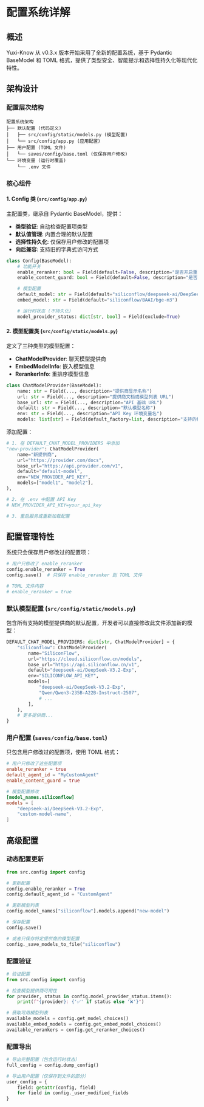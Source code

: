 # 配置系统详解

## 概述

Yuxi-Know 从 v0.3.x 版本开始采用了全新的配置系统，基于 Pydantic BaseModel 和 TOML 格式，提供了类型安全、智能提示和选择性持久化等现代化特性。

## 架构设计

### 配置层次结构

```
配置系统架构
├── 默认配置 (代码定义)
│   ├── src/config/static/models.py (模型配置)
│   └── src/config/app.py (应用配置)
├── 用户配置 (TOML 文件)
│   └── saves/config/base.toml (仅保存用户修改)
└── 环境变量 (运行时覆盖)
    └── .env 文件
```

### 核心组件

#### 1. Config 类 (`src/config/app.py`)

主配置类，继承自 Pydantic BaseModel，提供：

- **类型验证**: 自动检查配置项类型
- **默认值管理**: 内置合理的默认配置
- **选择性持久化**: 仅保存用户修改的配置项
- **向后兼容**: 支持旧的字典式访问方式

```python
class Config(BaseModel):
    # 功能开关
    enable_reranker: bool = Field(default=False, description="是否开启重排序")
    enable_content_guard: bool = Field(default=False, description="是否启用内容审查")

    # 模型配置
    default_model: str = Field(default="siliconflow/deepseek-ai/DeepSeek-V3.2-Exp")
    embed_model: str = Field(default="siliconflow/BAAI/bge-m3")

    # 运行时状态 (不持久化)
    model_provider_status: dict[str, bool] = Field(exclude=True)
```

#### 2. 模型配置类 (`src/config/static/models.py`)

定义了三种类型的模型配置：

- **ChatModelProvider**: 聊天模型提供商
- **EmbedModelInfo**: 嵌入模型信息
- **RerankerInfo**: 重排序模型信息

```python
class ChatModelProvider(BaseModel):
    name: str = Field(..., description="提供商显示名称")
    url: str = Field(..., description="提供商文档或模型列表 URL")
    base_url: str = Field(..., description="API 基础 URL")
    default: str = Field(..., description="默认模型名称")
    env: str = Field(..., description="API Key 环境变量名")
    models: list[str] = Field(default_factory=list, description="支持的模型列表")
```

添加配置：


```python
# 1. 在 DEFAULT_CHAT_MODEL_PROVIDERS 中添加
"new-provider": ChatModelProvider(
    name="新提供商",
    url="https://provider.com/docs",
    base_url="https://api.provider.com/v1",
    default="default-model",
    env="NEW_PROVIDER_API_KEY",
    models=["model1", "model2"],
),

# 2. 在 .env 中配置 API Key
# NEW_PROVIDER_API_KEY=your_api_key

# 3. 重启服务或重新加载配置
```

## 配置管理特性

系统只会保存用户修改过的配置项：

```python
# 用户只修改了 enable_reranker
config.enable_reranker = True
config.save()  # 只保存 enable_reranker 到 TOML 文件

# TOML 文件内容
# enable_reranker = true
```

### 默认模型配置 (`src/config/static/models.py`)

包含所有支持的模型提供商的默认配置，开发者可以直接修改此文件添加新的模型：

```python
DEFAULT_CHAT_MODEL_PROVIDERS: dict[str, ChatModelProvider] = {
    "siliconflow": ChatModelProvider(
        name="SiliconFlow",
        url="https://cloud.siliconflow.cn/models",
        base_url="https://api.siliconflow.cn/v1",
        default="deepseek-ai/DeepSeek-V3.2-Exp",
        env="SILICONFLOW_API_KEY",
        models=[
            "deepseek-ai/DeepSeek-V3.2-Exp",
            "Qwen/Qwen3-235B-A22B-Instruct-2507",
            # ...
        ],
    ),
    # 更多提供商...
}
```

### 用户配置 (`saves/config/base.toml`)

只包含用户修改过的配置项，使用 TOML 格式：

```toml
# 用户只修改了这些配置项
enable_reranker = true
default_agent_id = "MyCustomAgent"
enable_content_guard = true

# 模型配置修改
[model_names.siliconflow]
models = [
    "deepseek-ai/DeepSeek-V3.2-Exp",
    "custom-model-name",
]
```

## 高级配置

### 动态配置更新

```python
from src.config import config

# 更新配置
config.enable_reranker = True
config.default_agent_id = "CustomAgent"

# 更新模型列表
config.model_names["siliconflow"].models.append("new-model")

# 保存配置
config.save()

# 或者只保存特定提供商的模型配置
config._save_models_to_file("siliconflow")
```

### 配置验证

```python
# 验证配置
from src.config import config

# 检查模型提供商可用性
for provider, status in config.model_provider_status.items():
    print(f"{provider}: {'✅' if status else '❌'}")

# 获取可用模型列表
available_models = config.get_model_choices()
available_embed_models = config.get_embed_model_choices()
available_rerankers = config.get_reranker_choices()
```

### 配置导出

```python
# 导出完整配置（包含运行时状态）
full_config = config.dump_config()

# 导出用户配置（仅保存到文件的部分）
user_config = {
    field: getattr(config, field)
    for field in config._user_modified_fields
}
